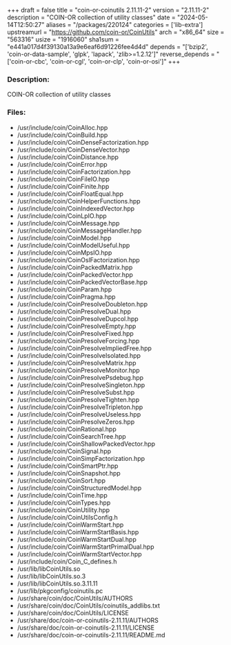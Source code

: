 +++
draft = false
title = "coin-or-coinutils 2.11.11-2"
version = "2.11.11-2"
description = "COIN-OR collection of utility classes"
date = "2024-05-14T12:50:27"
aliases = "/packages/220124"
categories = ['lib-extra']
upstreamurl = "https://github.com/coin-or/CoinUtils"
arch = "x86_64"
size = "563316"
usize = "1916060"
sha1sum = "e441a017d4f39130a13a9e6eaf6d91226fee4d4d"
depends = "['bzip2', 'coin-or-data-sample', 'glpk', 'lapack', 'zlib>=1.2.12']"
reverse_depends = "['coin-or-cbc', 'coin-or-cgl', 'coin-or-clp', 'coin-or-osi']"
+++
### Description: 
COIN-OR collection of utility classes

### Files: 
* /usr/include/coin/CoinAlloc.hpp
* /usr/include/coin/CoinBuild.hpp
* /usr/include/coin/CoinDenseFactorization.hpp
* /usr/include/coin/CoinDenseVector.hpp
* /usr/include/coin/CoinDistance.hpp
* /usr/include/coin/CoinError.hpp
* /usr/include/coin/CoinFactorization.hpp
* /usr/include/coin/CoinFileIO.hpp
* /usr/include/coin/CoinFinite.hpp
* /usr/include/coin/CoinFloatEqual.hpp
* /usr/include/coin/CoinHelperFunctions.hpp
* /usr/include/coin/CoinIndexedVector.hpp
* /usr/include/coin/CoinLpIO.hpp
* /usr/include/coin/CoinMessage.hpp
* /usr/include/coin/CoinMessageHandler.hpp
* /usr/include/coin/CoinModel.hpp
* /usr/include/coin/CoinModelUseful.hpp
* /usr/include/coin/CoinMpsIO.hpp
* /usr/include/coin/CoinOslFactorization.hpp
* /usr/include/coin/CoinPackedMatrix.hpp
* /usr/include/coin/CoinPackedVector.hpp
* /usr/include/coin/CoinPackedVectorBase.hpp
* /usr/include/coin/CoinParam.hpp
* /usr/include/coin/CoinPragma.hpp
* /usr/include/coin/CoinPresolveDoubleton.hpp
* /usr/include/coin/CoinPresolveDual.hpp
* /usr/include/coin/CoinPresolveDupcol.hpp
* /usr/include/coin/CoinPresolveEmpty.hpp
* /usr/include/coin/CoinPresolveFixed.hpp
* /usr/include/coin/CoinPresolveForcing.hpp
* /usr/include/coin/CoinPresolveImpliedFree.hpp
* /usr/include/coin/CoinPresolveIsolated.hpp
* /usr/include/coin/CoinPresolveMatrix.hpp
* /usr/include/coin/CoinPresolveMonitor.hpp
* /usr/include/coin/CoinPresolvePsdebug.hpp
* /usr/include/coin/CoinPresolveSingleton.hpp
* /usr/include/coin/CoinPresolveSubst.hpp
* /usr/include/coin/CoinPresolveTighten.hpp
* /usr/include/coin/CoinPresolveTripleton.hpp
* /usr/include/coin/CoinPresolveUseless.hpp
* /usr/include/coin/CoinPresolveZeros.hpp
* /usr/include/coin/CoinRational.hpp
* /usr/include/coin/CoinSearchTree.hpp
* /usr/include/coin/CoinShallowPackedVector.hpp
* /usr/include/coin/CoinSignal.hpp
* /usr/include/coin/CoinSimpFactorization.hpp
* /usr/include/coin/CoinSmartPtr.hpp
* /usr/include/coin/CoinSnapshot.hpp
* /usr/include/coin/CoinSort.hpp
* /usr/include/coin/CoinStructuredModel.hpp
* /usr/include/coin/CoinTime.hpp
* /usr/include/coin/CoinTypes.hpp
* /usr/include/coin/CoinUtility.hpp
* /usr/include/coin/CoinUtilsConfig.h
* /usr/include/coin/CoinWarmStart.hpp
* /usr/include/coin/CoinWarmStartBasis.hpp
* /usr/include/coin/CoinWarmStartDual.hpp
* /usr/include/coin/CoinWarmStartPrimalDual.hpp
* /usr/include/coin/CoinWarmStartVector.hpp
* /usr/include/coin/Coin_C_defines.h
* /usr/lib/libCoinUtils.so
* /usr/lib/libCoinUtils.so.3
* /usr/lib/libCoinUtils.so.3.11.11
* /usr/lib/pkgconfig/coinutils.pc
* /usr/share/coin/doc/CoinUtils/AUTHORS
* /usr/share/coin/doc/CoinUtils/coinutils_addlibs.txt
* /usr/share/coin/doc/CoinUtils/LICENSE
* /usr/share/doc/coin-or-coinutils-2.11.11/AUTHORS
* /usr/share/doc/coin-or-coinutils-2.11.11/LICENSE
* /usr/share/doc/coin-or-coinutils-2.11.11/README.md
